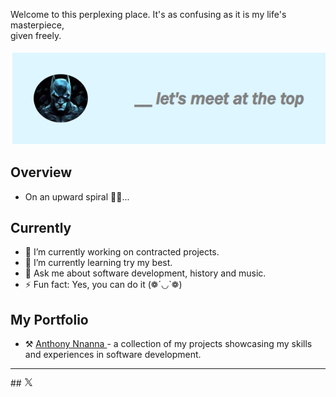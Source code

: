 Welcome to this perplexing place. It's as confusing as it is my life's masterpiece, <br> given freely. <br> <br>
<img src="media/top.png" alt="">

## Overview
- On an upward spiral 🚀🚀...

## Currently
- 🔭 I’m currently working on contracted projects.
- 🌱 I’m currently learning try my best.
- 💬 Ask me about software development, history and music.
- ⚡ Fun fact: Yes, you can do it (❁´◡`❁)


## My Portfolio
- ⚒️ <a href="https://anthony-nnanna-portfolio.vercel.app/"> Anthony Nnanna </a> - a collection of my projects showcasing my skills and experiences in software development.



<hr>
## 
<a href="https://twitter.com/AnthonyNnanna_C"><svg xmlns="http://www.w3.org/2000/svg" width="1em" height="1em" viewBox="0 0 16 16"><path fill="currentColor" d="M9.294 6.928L14.357 1h-1.2L8.762 6.147L5.25 1H1.2l5.31 7.784L1.2 15h1.2l4.642-5.436L10.751 15h4.05zM7.651 8.852l-.538-.775L2.832 1.91h1.843l3.454 4.977l.538.775l4.491 6.47h-1.843z"/></svg></a>
